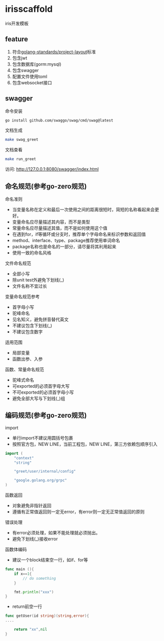 # irisscaffold

iris开发模板

## feature
1. 符合[golang-standards/project-layout](https://github.com/golang-standards/project-layout)标准
2. 包含jwt
3. 包含数据库(gorm:mysql)
4. 包含swagger
5. 配置文件使用toml
6. 包含websocket接口

## swagger 

命令安装

```bash
go install github.com/swaggo/swag/cmd/swag@latest
```

文档生成

```bash
make swag_greet
```

文档查看

```bash
make run_greet
```

访问: http://127.0.0.1:8080/swagger/index.html

## 命名规范(参考go-zero规范)

命名准则
- 当变量名称在定义和最后一次使用之间的距离很短时，简短的名称看起来会更好。 
- 变量命名应尽量描述其内容，而不是类型
- 常量命名应尽量描述其值，而不是如何使用这个值
- 在遇到for，if等循环或分支时，推荐单个字母命名来标识参数和返回值
- method、interface、type、package推荐使用单词命名
- package名称也是命名的一部分，请尽量将其利用起来
- 使用一致的命名风格

文件命名规范
- 全部小写
- 除unit test外避免下划线(_)
- 文件名称不宜过长

变量命名规范参考
- 首字母小写
- 驼峰命名
- 见名知义，避免拼音替代英文
- 不建议包含下划线(_)
- 不建议包含数字

适用范围
- 局部变量
- 函数出参、入参

函数、常量命名规范
- 驼峰式命名
- 可exported的必须首字母大写
- 不可exported的必须首字母小写
- 避免全部大写与下划线(_)组


## 编码规范(参考go-zero规范)

import
- 单行import不建议用圆括号包裹
- 按照官方包，NEW LINE，当前工程包，NEW LINE，第三方依赖包顺序引入
```go
import (
    "context"
    "string"

    "greet/user/internal/config"

    "google.golang.org/grpc"
)
```

函数返回
- 对象避免非指针返回
- 遵循有正常值返回则一定无error，有error则一定无正常值返回的原则

错误处理
- 有error必须处理，如果不能处理就必须抛出。
- 避免下划线(_)接收error

函数体编码
- 建议一个block结束空一行，如if、for等
```go
func main (){
    if x==1{
        // do something
    }

    fmt.println("xxx")
}
```
- return前空一行
```go
func getUser(id string)(string,error){
....

    return "xx",nil
}
```